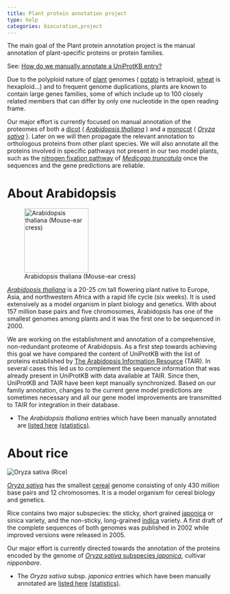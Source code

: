 ```yaml
---
title: Plant protein annotation project
type: help
categories: biocuration,project
---
```


The main goal of the Plant protein annotation project is the manual annotation of plant-specific proteins or protein families.

See: [How do we manually annotate a UniProtKB entry?](https://www.uniprot.org/help/manual_curation)

Due to the polyploid nature of [plant](https://www.uniprot.org/taxonomy/33090) genomes ( [potato](https://www.uniprot.org/taxonomy/4113) is tetraploid, [wheat](https://www.uniprot.org/taxonomy/4565) is hexaploid...) and to frequent genome duplications, plants are known to contain large genes families, some of which include up to 100 closely related members that can differ by only one nucleotide in the open reading frame.

Our major effort is currently focused on manual annotation of the proteomes of both a [dicot](https://www.uniprot.org/taxonomy/71240) ( [_Arabidopsis thaliana_](https://www.uniprot.org/taxonomy/3702) ) and a [monocot](https://www.uniprot.org/taxonomy/4447) ( [_Oryza sativa_](https://www.uniprot.org/taxonomy/4530) ). Later on we will then propagate the relevant annotation to orthologous proteins from other plant species. We will also annotate all the proteins involved in specific pathways not present in our two model plants, such as the [nitrogen fixation pathway](https://www.uniprot.org/keywords/KW-0536) of [_Medicago truncatula_](https://www.uniprot.org/taxonomy/3880) once the sequences and the gene predictions are reliable.

# About Arabidopsis

<figure><img src="https://github.com/ebi-uniprot/uniprot-manual/raw/main/images/arabidopsis.jpg" title="Arabidopsis thaliana picture kindly provided by Volker Knoop" width="150" alt="Arabidopsis thaliana (Mouse-ear cress)" /><figcaption aria-hidden="true">Arabidopsis thaliana (Mouse-ear cress)</figcaption></figure>

[_Arabidopsis thaliana_](https://www.uniprot.org/taxonomy/3702) is a 20-25 cm tall flowering plant native to Europe, Asia, and northwestern Africa with a rapid life cycle (six weeks). It is used extensively as a model organism in plant biology and genetics. With about 157 million base pairs and five chromosomes, Arabidopsis has one of the smallest genomes among plants and it was the first one to be sequenced in 2000.

We are working on the establishment and annotation of a comprehensive, non-redundant proteome of Arabidopsis. As a first step towards achieving this goal we have compared the content of UniProtKB with the list of proteins established by [The Arabidopsis Information Resource](http://www.arabidopsis.org/) (TAIR). In several cases this led us to complement the sequence information that was already present in UniProtKB with data available at TAIR. Since then, UniProtKB and TAIR have been kept manually synchronized. Based on our family annotation, changes to the current gene model predictions are sometimes necessary and all our gene model improvements are transmitted to TAIR for integration in their database.

- The _Arabidopsis thaliana_ entries which have been manually annotated are [listed here](https://ftp.uniprot.org/pub/databases/uniprot/current_release/knowledgebase/complete/docs/arath.txt) [(statistics)](https://www.uniprot.org/biocuration_project/Plants/statistics/#Arabidopsisthaliana).

# About rice

![Oryza sativa (Rice)](https://github.com/ebi-uniprot/uniprot-manual/raw/main/images/rice.jpg "Rice picture kindly provided by Sharon Stern")

[_Oryza sativa_](https://www.uniprot.org/taxonomy/4530) has the smallest [cereal](https://www.uniprot.org/taxonomy/4479) genome consisting of only 430 million base pairs and 12 chromosomes. It is a model organism for cereal biology and genetics.

Rice contains two major subspecies: the sticky, short grained [japonica](https://www.uniprot.org/taxonomy/39947) or sinica variety, and the non-sticky, long-grained [indica](https://www.uniprot.org/taxonomy/39946) variety. A first draft of the complete sequences of both genomes was published in 2002 while improved versions were released in 2005.

Our major effort is currently directed towards the annotation of the proteins encoded by the genome of [_Oryza sativa_ subspecies _japonica_](https://www.uniprot.org/taxonomy/39947), cultivar _nipponbare_.

- The _Oryza sativa_ subsp. _japonica_ entries which have been manually annotated are [listed here](https://ftp.uniprot.org/pub/databases/uniprot/current_release/knowledgebase/complete/docs/rice.txt) [(statistics)](https://www.uniprot.org/biocuration_project/Plants/statistics/#Oryzasativasubspjaponica).
